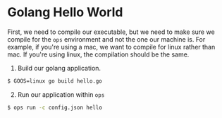 Golang Hello World
==================

First, we need to compile our executable, but we need to make sure we compile
for the `ops` environment and not the one our machine is. For example, if
you're using a mac, we want to compile for linux rather than mac. If you're
using linux, the compilation should be the same.

 1. Build our golang application.

```sh
$ GOOS=linux go build hello.go
```

 2. Run our application within `ops`
```sh
$ ops run -c config.json hello
```
